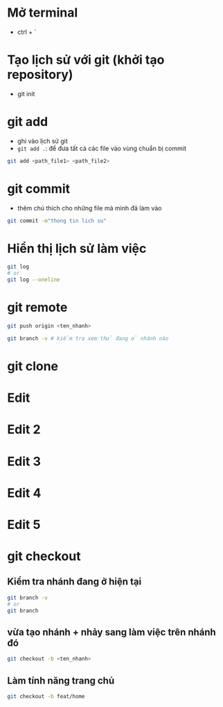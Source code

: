 # Mở terminal

- ctrl + `

# Tạo lịch sử với git (khởi tạo repository)

- git init

# git add

- ghi vào lịch sử git
- `git add .`: để đưa tất cả các file vào vùng chuẩn bị commit

```bash
git add <path_file1> <path_file2>
```

# git commit

- thêm chú thích cho những file mà mình đã làm vào

```bash
git commit -m"thong tin lich su"
```

# Hiển thị lịch sử làm việc

```bash
git log
# or
git log --oneline
```

# git remote

```bash
git push origin <ten_nhanh>
```

```bash
git branch -v # kiểm tra xem thử đang ở nhánh nào
```

# git clone

# Edit

# Edit 2

# Edit 3

# Edit 4

# Edit 5

# git checkout

## Kiểm tra nhánh đang ở hiện tại

```bash
git branch -v
# or
git branch
```

## vừa tạo nhánh + nhảy sang làm việc trên nhánh đó

```bash
git checkout -b <ten_nhanh> 
```

## Làm tính năng trang chủ
```bash
git checkout -b feat/home
```